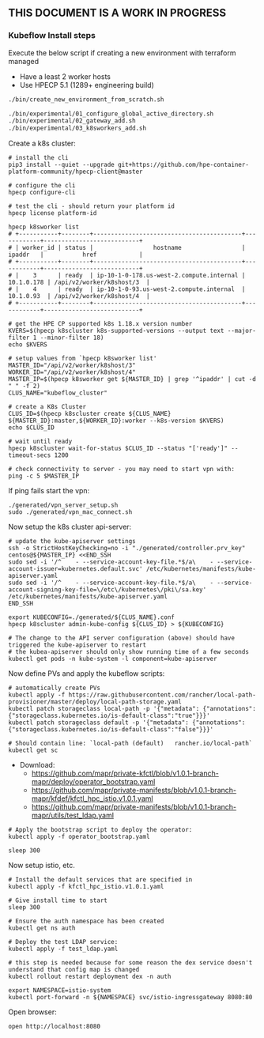 THIS DOCUMENT IS A WORK IN PROGRESS
-----

### Kubeflow Install steps

Execute the below script if creating a new environment with terraform managed

- Have a least 2 worker hosts
- Use HPECP 5.1 (1289+ engineering build)

```bash
./bin/create_new_environment_from_scratch.sh

./bin/experimental/01_configure_global_active_directory.sh
./bin/experimental/02_gateway_add.sh
./bin/experimental/03_k8sworkers_add.sh
```

Create a k8s cluster:

```
# install the cli
pip3 install --quiet --upgrade git+https://github.com/hpe-container-platform-community/hpecp-client@master

# configure the cli
hpecp configure-cli

# test the cli - should return your platform id
hpecp license platform-id 

hpecp k8sworker list
# +-----------+--------+------------------------------------------+------------+---------------------------+
# | worker_id | status |                 hostname                 |   ipaddr   |           href            |
# +-----------+--------+------------------------------------------+------------+---------------------------+
# |    3      | ready  | ip-10-1-0-178.us-west-2.compute.internal | 10.1.0.178 | /api/v2/worker/k8shost/3  |
# |    4      | ready  | ip-10-1-0-93.us-west-2.compute.internal  | 10.1.0.93  | /api/v2/worker/k8shost/4  |
# +-----------+--------+------------------------------------------+------------+---------------------------+

# get the HPE CP supported k8s 1.18.x version number
KVERS=$(hpecp k8scluster k8s-supported-versions --output text --major-filter 1 --minor-filter 18)
echo $KVERS

# setup values from `hpecp k8sworker list'
MASTER_ID="/api/v2/worker/k8shost/3"
WORKER_ID="/api/v2/worker/k8shost/4"
MASTER_IP=$(hpecp k8sworker get ${MASTER_ID} | grep '^ipaddr' | cut -d " " -f 2)
CLUS_NAME="kubeflow_cluster"

# create a K8s Cluster
CLUS_ID=$(hpecp k8scluster create ${CLUS_NAME} ${MASTER_ID}:master,${WORKER_ID}:worker --k8s-version $KVERS)
echo $CLUS_ID

# wait until ready
hpecp k8scluster wait-for-status $CLUS_ID --status "['ready']" --timeout-secs 1200

# check connectivity to server - you may need to start vpn with:
ping -c 5 $MASTER_IP
```
If ping fails start the vpn:

```
./generated/vpn_server_setup.sh
sudo ./generated/vpn_mac_connect.sh
```

Now setup the k8s cluster api-server:

```
# update the kube-apiserver settings
ssh -o StrictHostKeyChecking=no -i "./generated/controller.prv_key" centos@${MASTER_IP} <<END_SSH
sudo sed -i '/^    - --service-account-key-file.*$/a\    - --service-account-issuer=kubernetes.default.svc' /etc/kubernetes/manifests/kube-apiserver.yaml
sudo sed -i '/^    - --service-account-key-file.*$/a\    - --service-account-signing-key-file=\/etc\/kubernetes\/pki\/sa.key' /etc/kubernetes/manifests/kube-apiserver.yaml
END_SSH

export KUBECONFIG=./generated/${CLUS_NAME}.conf
hpecp k8scluster admin-kube-config ${CLUS_ID} > ${KUBECONFIG}

# The change to the API server configuration (above) should have triggered the kube-apiserver to restart
# the kubea-apiserver should only show running time of a few seconds
kubectl get pods -n kube-system -l component=kube-apiserver
```

Now define PVs and apply the kubeflow scripts:

```
# automatically create PVs
kubectl apply -f https://raw.githubusercontent.com/rancher/local-path-provisioner/master/deploy/local-path-storage.yaml
kubectl patch storageclass local-path -p '{"metadata": {"annotations":{"storageclass.kubernetes.io/is-default-class":"true"}}}'
kubectl patch storageclass default -p '{"metadata": {"annotations":{"storageclass.kubernetes.io/is-default-class":"false"}}}'

# Should contain line: `local-path (default)   rancher.io/local-path` 
kubectl get sc
```

- Download:
   - https://github.com/mapr/private-kfctl/blob/v1.0.1-branch-mapr/deploy/operator_bootstrap.yaml 
   - https://github.com/mapr/private-manifests/blob/v1.0.1-branch-mapr/kfdef/kfctl_hpc_istio.v1.0.1.yaml
   - https://github.com/mapr/private-manifests/blob/v1.0.1-branch-mapr/utils/test_ldap.yaml

```
# Apply the bootstrap script to deploy the operator: 
kubectl apply -f operator_bootstrap.yaml

sleep 300
```
Now setup istio, etc.

```
# Install the default services that are specified in 
kubectl apply -f kfctl_hpc_istio.v1.0.1.yaml

# Give install time to start
sleep 300

# Ensure the auth namespace has been created
kubectl get ns auth

# Deploy the test LDAP service: 
kubectl apply -f test_ldap.yaml

# this step is needed because for some reason the dex service doesn't understand that config map is changed
kubectl rollout restart deployment dex -n auth

export NAMESPACE=istio-system
kubectl port-forward -n ${NAMESPACE} svc/istio-ingressgateway 8080:80
```

Open browser:

```
open http://localhost:8080
```
 
